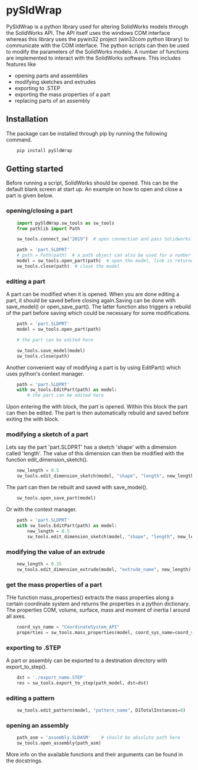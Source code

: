 # pySldWrap

PySldWrap is a python library used for altering SolidWorks models through the SolidWorks API. The API itself uses the windows COM interface whereas this library uses the pywin32 project (win32com python library) to communicate with the COM interface. The python scripts can then be used to modify the parameters of the SolidWorks models. A number of functions are implemented to interact with the SolidWorks software. This includes features like

- opening parts and assemblies
- modifying sketches and extrudes
- exporting to .STEP
- exporting the mass properties of a part
- replacing parts of an assembly

## Installation

The package can be installed through pip by running the following command.

```sh
    pip install pySldWrap
```

## Getting started

Before running a script, SolidWorks should be opened. This can be the default blank screen at start up. An example on how to open and close a part is given below.

### opening/closing a part

```python
    import pySldWrap.sw_tools as sw_tools
    from pathlib import Path

    sw_tools.connect_sw("2019")  # open connection and pass Solidworks version

    path = 'part.SLDPRT'
    # path = Path(path)  # a path object can also be used for a number of functions
    model = sw_tools.open_part(path)  # open the model, link is returned
    sw_tools.close(path)  # close the model
```

### editing a part

A part can be modified when it is opened. When you are done editing a part, it should be saved before closing again.Saving can be done with save_model() or open_save_part(). The latter function also triggers a rebuild of the part before saving which could be necessary for some modifications.

```python
    path = 'part.SLDPRT'
    model = sw_tools.open_part(path)

    # the part can be edited here

    sw_tools.save_model(model)
    sw_tools.close(path)
```

Another convenient way of modifying a part is by using EditPart() which uses python's context manager.

```python
    path = 'part.SLDPRT'
    with sw_tools.EditPart(path) as model:
        # the part can be edited here
```

Upon entering the with block, the part is opened. Within this block the part can then be edited. The part is then automatically rebuild and saved before exiting the with block.

### modifying a sketch of a part

Lets say the part 'part.SLDPRT' has a sketch 'shape' with a dimension called 'length'. The value of this dimension can then be modified with the function edit_dimension_sketch().

```python
    new_length = 0.5
    sw_tools.edit_dimension_sketch(model, "shape", "length", new_length)
```

The part can then be rebuilt and saved with save_model().

```python
    sw_tools.open_save_part(model)
```

Or with the context manager.

```python
    path = 'part.SLDPRT'
    with sw_tools.EditPart(path) as model:
        new_length = 0.5
        sw_tools.edit_dimension_sketch(model, "shape", "length", new_length)
```

### modifying the value of an extrude

```python
    new_length = 0.35
    sw_tools.edit_dimension_extrude(model, "extrude_name", new_length)
```

### get the mass properties of a part

THe function mass_properties() extracts the mass properties along a certain coordinate system and returns the properties in a python dictionary. The properties COM, volume, surface, mass and moment of inertia I around all axes.

```python
    coord_sys_name = "CoordinateSystem_API"
    properties = sw_tools.mass_properties(model, coord_sys_name=coord_sys_name)
```

### exporting to .STEP

A part or assembly can be exported to a destination directory with export_to_step().

```python
    dst = './export_name.STEP'
    res = sw_tools.export_to_step(path_model, dst=dst)
```

### editing a pattern

```python
    sw_tools.edit_pattern(model, "pattern_name", D1TotalInstances=8)
```

### opening an assembly

```python
    path_asm = 'assembly.SLDASM'    # should be absolute path here
    sw_tools.open_assembly(path_asm)
```

More info on the available functions and their arguments can be found in the docstrings.
